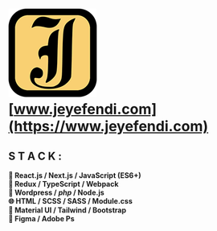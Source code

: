 # [![Logo](./jeyefendi.png)](https://www.jeyefendi.com)<br>[www.jeyefendi.com](https://www.jeyefendi.com)
## S T A C K :
<b>
🚀 React.js / Next.js / JavaScript (ES6+)<br>
💠 Redux / TypeScript / Webpack<br>
🧩 Wordpress / <i>php</i> / Node.js<br>
🌐 HTML / SCSS / SASS / Module.css<br>
🍭 Material UI / Tailwind / Bootstrap<br>
🎨 Figma / Adobe Ps
</b>
